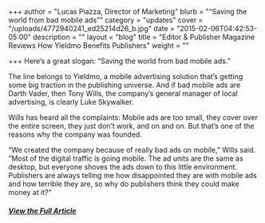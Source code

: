 +++
author = "Lucas Piazza, Director of Marketing"
blurb = "“Saving the world from bad mobile ads”"
category = "updates"
cover = "/uploads/4772940241_ed25214d26_b.jpg"
date = "2015-02-06T04:42:53-05:00"
description = ""
layout = "blog"
title = "Editor & Publisher Magazine Reviews How Yieldmo Benefits Publishers"
weight = ""

+++
Here’s a great slogan: “Saving the world from bad mobile ads.”

The line belongs to Yieldmo, a mobile advertising solution that’s getting some big traction in the publishing universe. And if bad mobile ads are Darth Vader, then Tony Wills, the company’s general manager of local advertising, is clearly Luke Skywalker.

Wills has heard all the complaints: Mobile ads are too small, they cover over the entire screen, they just don’t work, and on and on. But that’s one of the reasons why the company was founded.

“We created the company because of really bad ads on mobile,” Wills said. “Most of the digital traffic is going mobile. The ad units are the same as desktop, but everyone shoves the ads down to this little environment. Publishers are always telling me how disappointed they are with mobile ads and how terrible they are, so why do publishers think they could make money at it?”

##### [View the Full Article](http://www.editorandpublisher.com/Newsletter/ASection/Looks-Are-Everything)